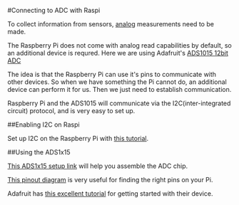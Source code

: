 #Connecting to ADC with Raspi

To collect information from sensors, [analog](https://learn.sparkfun.com/tutorials/analog-vs-digital) measurements need to be made.

The Raspberry Pi does not come with analog read capabilities by default, so an additional device is requred. Here we are using Adafruit's [ADS1015 12bit ADC](https://www.adafruit.com/products/1083?gclid=CjwKEAjwrIa9BRD5_dvqqazMrFESJACdv27GEaDDejUD2mtKzwyZ2VyJ3baQXLmWOLL-x1sPT6pCKxoC2aLw_wcB)

The idea is that the Raspberry Pi can use it's pins to communicate with other devices. So when we have something the Pi cannot do, an additional device can perform it for us. Then we just need to establish communication.

Raspberry Pi and the ADS1015 will communicate via the I2C(inter-integrated circuit) protocol, and is very easy to set up. 

##Enabling I2C on Raspi

Set up I2C on the Raspberry Pi with [this tutorial](https://learn.adafruit.com/adafruits-raspberry-pi-lesson-4-gpio-setup/configuring-i2c).

##Using the ADS1x15

[This ADS1x15 setup link](https://learn.adafruit.com/adafruit-4-channel-adc-breakouts/assembly-and-wiring) will help you assemble the ADC chip. 

[This pinout diagram](https://developer.microsoft.com/en-us/windows/iot/win10/samples/pinmappingsrpi2) is very useful for finding the right pins on your Pi.

Adafruit has [this excellent tutorial](https://learn.adafruit.com/raspberry-pi-analog-to-digital-converters/ads1015-slash-ads1115) for getting started with their device.


